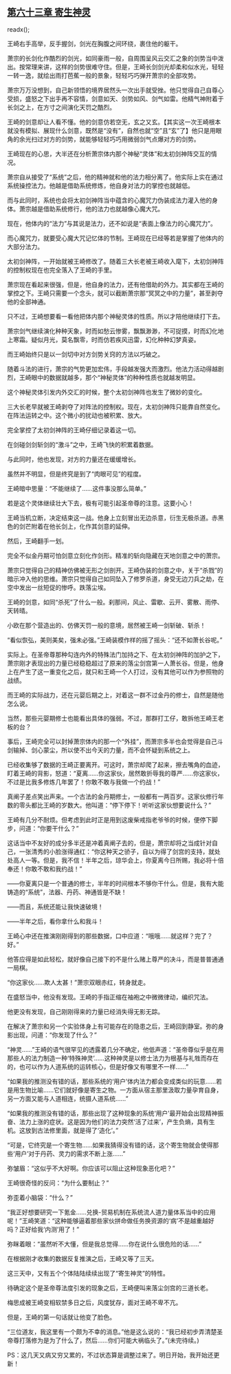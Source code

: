 ## [第六十三章 寄生神灵](https://www.xxbiquge.com/11_11207/9080690.html)
readx();

  王崎右手高举，反手握剑，剑光在胸腹之间环绕，裹住他的躯干。

  萧宗的长剑化作酷烈的剑光，如同豪雨一般，自周围呈风云交汇之象的剑势当中泼出。按常理来讲，这样的剑势很难守住。但是，王崎长剑剑光却柔和似水光，轻轻一转一逸，就绘出雨打芭蕉一般的景象，轻轻巧巧弹开萧宗的全部攻势。

  萧宗万万没想到，自己新领悟的境界居然头一次出手就受挫。他只觉得自己自尊心受损，盛怒之下出手再不容情，剑意如天、剑势如风、剑气如雷。他精气神附着于长剑之上，在方寸之间演化天罚之酷烈。

  王崎的剑意却让人看不懂。他的剑意仿若空无，玄之又玄。【其实这一次王崎根本就没有模拟、展现什么剑意，既然是“没有”，自然也就“空”且“玄”了】他只是用眼角的余光扫过对方的剑势，就能够轻轻巧巧用微弱剑气点爆对方的剑势。

  王崎现在的心思，大半还在分析萧宗体内那个神秘“灵体”和太初剑神阵交互的情况。

  萧宗自从接受了“系统”之后，他的精神就和他的法力相分离了。他实际上实在通过系统操控法力。他越是借助系统修炼，他自身对法力的掌控也就越低。

  而与此同时，系统也会将太初剑神阵当中蕴含的心魔咒力伪装成法力灌入他的身体。萧宗越是借助系统修行，他的法力也就越像心魔大咒。

  现在，他体内的“法力”与其说是法力，还不如说是“表面上像法力的心魔咒力”。

  而心魔咒力，就要受心魔大咒记忆体的节制。王崎现在已经等若是掌握了他体内的大部分法力。

  太初剑神阵，一开始就被王崎修改了。随着三大长老被王崎收入麾下，太初剑神阵的控制权现在也完全落入了王崎的手里。

  萧宗现在看起来很强，但是，他自身的法力，还有他借助的外力。其实都在王崎的掌控之下。王崎只需要一个念头，就可以截断萧宗那“冥冥之中的力量”，甚至剥夺他的全部神通。

  只不过，王崎想要看一看他把体内那个神秘灵体的性质。所以才陪他继续打下去。

  萧宗剑气继续演化种种天象，时而如愁云惨雾，飘飘渺渺，不可捉摸，时而幻化地上寒霜。疑似月光，莫名飘零，时而仿若疾风迅雷，幻化种种幻梦真姿。

  而王崎始终只是以一剑切中对方剑势关窍的方法以巧破之。

  随着斗法的进行，萧宗的气势更加宏伟，手段越发强大而激烈。他法力活动得越剧烈，王崎眼中的数据就越多，那个“神秘灵体”的种种性质也就越发明显。

  这个神秘灵体引发内外交汇的时候，整个太初剑神阵也发生了微妙的变化。

  三大长老早就被王崎剥夺了对阵法的控制权。现在，太初剑神阵只能靠自然变化。在阵法运转之中。这个微小的扰动也被积累、放大。

  完全掌控了太初剑神阵的王崎仔细记录着这一切。

  在剑碰剑剑斩剑的“激斗”之中，王崎飞快的积累着数据。

  与此同时，他也发现，对方的力量还在缓缓增长。

  虽然并不明显，但是终究是到了“肉眼可见”的程度。

  王崎暗中思量：“不能继续了……这件事没那么简单。”

  若是这个灵体继续壮大下去，极有可能引起圣帝尊的注意。这要小心！

  王崎当机立断，决定结束这一战。他身上立刻冒出无边杀意，衍生无极杀道。赤黑色的剑芒附着在他长剑上，化作其剑意的延伸。

  然后，王崎翻手一划。

  完全不似金丹期可怕剑意立刻化作剑形。精准的斩向隐藏在天地剑意之中的萧宗。

  萧宗只觉得自己的精神仿佛被无形之剑剖开。王崎伪装的剑意之中，关于“杀戮”的暗示冲入他的思维。萧宗只觉得自己如同坠入了修罗杀道，身受无边刀兵之劫，在空中发出一丝短促的惨呼。跌落尘埃。

  王崎的剑意，如同“杀死”了什么一般。刹那间，风止、雷歇、云开、雾散、雨停、天转晴。

  小欧在那个营造出的、仿佛天罚一般的意境，居然被王崎一剑斩破、斩杀！

  “看似恢弘，美则美矣，强未必强。”王崎装模作样的摇了摇头：“还不如萧长谷呢。”

  实际上。在圣帝尊那种勾连内外的特殊法门加持之下、在太初剑神阵的加护之下，萧宗刚才表现出的力量已经稳稳超过了原来的落尘剑宫第一人萧长谷。但是，他身上在产生了这一重变化之后，就只和王崎一个人打过，没有其他可以作为参照物的战绩。

  而王崎的实际战力，还在元婴后期之上，对着这一群不过金丹的修士，自然是随他怎么说。

  当然，那些元婴期修士也能看出具体的强弱。不过，那群打工仔，敢拆他王崎王老板的台？

  事后，王崎完全可以封掉萧宗体内的那一个“外挂”，而萧宗多半也会觉得是自己斗剑输掉、剑心蒙尘，所以使不出今天的力量，而不会怀疑到系统之上。

  已经收集够了数据的王崎正要离开。可这时，萧宗却爬了起来，擦去嘴角的血迹，盯着王崎的背影，怒道：“夏离……你这家伙，居然敢折辱我的尊严……你这家伙，不过是比我多修炼几年罢了！你敢不敢与我做一个约战！”

  真阐子差点笑出声来。一个古法的金丹期修士，一般都有一两百岁。这家伙修行年数的零头都比王崎的岁数大。他叫道：“停下停下！听听这家伙想要说什么？”

  王崎有几分不耐烦。但考虑到此时正是用到这废柴戒指老爷爷的时候，便停下脚步，问道：“你要干什么？”

  这话当中不友好的成分多半还是冲着真阐子去的，但是，萧宗却将之当成针对自己，一张清秀的小脸涨得通红：“你这种天之骄子，自以为得了剑宫的支持，就处处高人一等。但是，我不信！半年之后，琼华会上，你夏离今日所赐，我必将十倍奉还！你敢不敢和我约战！”

  ——你夏离只是一个普通的修士，半年的时间根本不够你干什么。但是，我有大能铸造的“系统”，法器、丹药、神通皆是不缺！

  ——而且，系统还能让我快速破境！

  ——半年之后，看你拿什么和我斗！

  王崎心中还在推演刚刚得到的那些数据，口中应道：“哦哦……就这样？完了？好。”

  他答应得是如此轻松，就好像自己接下的不是什么赌上尊严的决斗，而是普普通通一局棋。

  “你这家伙……欺人太甚！”萧宗双眼赤红，转身就走。

  在盛怒当中，他没有发现。王崎的手指正缩在袖袍之中微微律动，编织咒法。

  他更没有发现，自己刚刚得来的力量已经消失得无影无踪。

  在解决了萧宗和另一个实验体身上有可能存在的隐患之后，王崎回到静室。弥的身影出现，问道：“你发现了什么？”

  “神灵……”王崎的语气很罕见的透露着几分不确定，他低声道：“圣帝尊似乎是在用那些人的法力制造一种‘特殊神灵’……这种神灵是以修士法力为根基与礼牲而存在的，也可以作为人道系统的运转核心，但是好像又有哪里不一样……”

  “如果我的推测没有错的话，那些系统的‘用户’体内法力都会变成类似的玩意……若是用生物比喻……它们就好像是寄生之物。一方面从宿主那里汲取力量孕育自身，另一方面又能与人道相连，统摄人道系统……”

  “如果我的推测没有错的话，那些出现了这种现象的系统‘用户’最开始会出现精神振奋、法力上涨的症状。这是因为他们的法力突然‘活了过来’，产生负熵，具有生机。这放到古法修里面，就是得了‘造化’。”

  “可是，它终究是一个寄生物……如果我猜得没有错的话，这个寄生物就会使得那些‘用户’对于丹药、灵力的需求不断上涨……”

  弥皱眉：“这似乎不大好啊。你应该可以阻止这种现象恶化吧？”

  王崎很奇怪的反问：“为什么要制止？”

  弥歪着小脑袋：“什么？”

  “我正好想要研究一下氪金……兑换-贸易机制在系统流人道力量体系当中的应用呢！”王崎笑道：“这种能够逼着那些家伙拼命做任务换资源的‘病’不是越重越好吗？正好给我‘内测’用了！”

  弥眯着眼：“虽然听不大懂，但是我总觉得……你在说什么很危险的话……”

  在根据刚才收集的数据反复推演之后，王崎又等了三天。

  这三天中，又有五个个体陆陆续续出现了“寄生神灵”的特性。

  待确定这个是圣帝尊法度引发的现象之后，王崎便叫来落尘剑宫的三道长老。

  梅思成被王崎变相软禁多日之后，风度犹存，面对王崎不卑不亢。

  但是，王崎的第一句话就让他变了脸色。

  “三位道友，我这里有一个颇为不幸的消息。”他是这么说的：“我已经初步弄清楚圣帝尊打落修为是为了什么了，然后……你们可能大祸临头了。”(未完待续。)

  PS：这几天又病又穷又累的，不过状态算是调整过来了。明日开始，我开始还更新！
